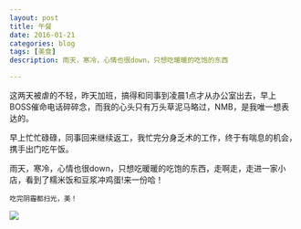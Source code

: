 ```yaml
---
layout: post
title: 午餐
date: 2016-01-21
categories: blog
tags: [美食] 
description: 雨天，寒冷，心情也很down，只想吃暖暖的吃饱的东西

---
```


这两天被虐的不轻，昨天加班，搞得和同事到凌晨1点才从办公室出去，早上BOSS催命电话碎碎念，而我的心头只有万头草泥马略过，NMB，是我唯一想表达的。

早上忙忙碌碌，同事回来继续返工，我忙完分身乏术的工作，终于有喘息的机会，携手出门吃午饭。

雨天，寒冷，心情也很down，只想吃暖暖的吃饱的东西，走啊走，走进一家小店，看到了糯米饭和豆浆冲鸡蛋!来一份哈！

	吃完阴霾都扫光，美！
![](http://7xq750.com1.z0.glb.clouddn.com/IMG_5138.JPG)